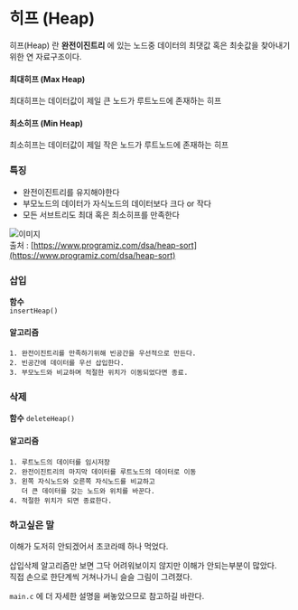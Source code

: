 # 히프 (Heap)
히프(Heap) 란 **완전이진트리** 에 있는 노드중 데이터의 최댓값 혹은 최솟값을 찾아내기위한 연 자료구조이다.

#### 최대히프 (Max Heap)
최대히프는 데이터값이 제일 큰 노드가 루트노드에 존재하는 히프

#### 최소히프 (Min Heap)
최소히프는 데이터값이 제일 작은 노드가 루트노드에 존재하는 히프

### 특징
* 완전이진트리를 유지해야한다
* 부모노드의 데이터가 자식노드의 데이터보다 크다 or 작다
* 모든 서브트리도 최대 혹은 최소히프를 만족한다


![이미지](https://cdn.programiz.com/sites/tutorial2program/files/max-heap-min-heap.jpg)  
출처 : [https://www.programiz.com/dsa/heap-sort](https://www.programiz.com/dsa/heap-sort)

### 삽입
**함수**  
`insertHeap()`

#### 알고리즘
```
1. 완전이진트리를 만족하기위해 빈공간을 우선적으로 만든다.
2. 빈공간에 데이터를 우선 삽입한다.
3. 부모노드와 비교하며 적절한 위치가 이동되었다면 종료.
```


### 삭제
**함수**
`deleteHeap()`
#### 알고리즘
```
1. 루트노드의 데이터를 임시저장
2. 완전이진트리의 마지막 데이터를 루트노드의 데이터로 이동
3. 왼쪽 자식노드와 오른쪽 자식노드를 비교하고
   더 큰 데이터를 갖는 노드와 위치를 바꾼다.
4. 적절한 위치가 되면 종료한다.
```



### 하고싶은 말
이해가 도저히 안되겠어서 초코라떼 하나 먹었다.

삽입삭제 알고리즘만 보면 그닥 어려워보이지 않지만 이해가 안되는부분이 많았다.  
직접 손으로 한단계씩 거쳐나가니 슬슬 그림이 그려졌다.

`main.c` 에 더 자세한 설명을 써놓았으므로 참고하길 바란다.
